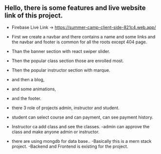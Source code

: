 ## Hello, there is some features and live website link of this project.

- Firebase Live Link -> https://summer-camp-client-side-821c4.web.app/


- First we create a navbar and there contains a name and some links and the navbar and footer is common for all the roots except 404 page.
- Than the banner section with react swiper slider.
- Then the popular class section those are enrolled most.
- Then the popular instructor section with marque.
- and then a blog,
- and some animations,
- and the footer.
- there 3 role of projects admin, instructor and student.
- student can select course and can payment, can see payment history.
- Instructor ca add class and see the classes.
-admin can approve the class and make anyone admin or instructor.
- there are using mongdb for data base..
-Basically this is a mern stack project.
-Backend and Frontend is existing for the project.
